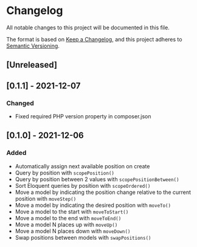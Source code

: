 # Changelog

All notable changes to this project will be documented in this file.

The format is based on [Keep a Changelog](https://keepachangelog.com/en/1.0.0/),
and this project adheres to [Semantic Versioning](https://semver.org/spec/v2.0.0.html).

## [Unreleased]

## [0.1.1] - 2021-12-07

### Changed

-   Fixed required PHP version property in composer.json

## [0.1.0] - 2021-12-06

### Added

-   Automatically assign next available position on create
-   Query by position with `scopePosition()`
-   Query by position between 2 values with `scopePositionBetween()`
-   Sort Eloquent queries by position with `scopeOrdered()`
-   Move a model by indicating the position change relative to the current position with `moveStep()`
-   Move a model by indicating the desired position with `moveTo()`
-   Move a model to the start with `moveToStart()`
-   Move a model to the end with `moveToEnd()`
-   Move a model N places up with `moveUp()`
-   Move a model N places down with `moveDown()`
-   Swap positions between models with `swapPositions()`
